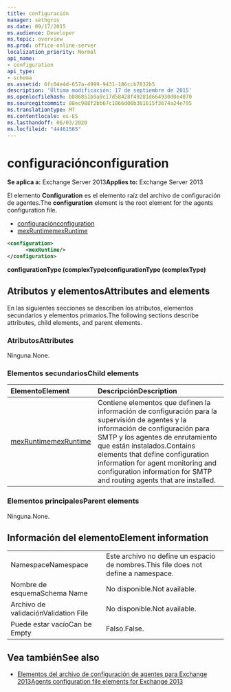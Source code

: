 ```yaml
---
title: configuración
manager: sethgros
ms.date: 09/17/2015
ms.audience: Developer
ms.topic: overview
ms.prod: office-online-server
localization_priority: Normal
api_name:
- configuration
api_type:
- schema
ms.assetid: 6fc04e4d-657a-4999-9431-186ccb7832b5
description: 'Última modificación: 17 de septiembre de 2015'
ms.openlocfilehash: b886851b9a0c17d58428f49281d664930d0e4070
ms.sourcegitcommit: 88ec988f2bb67c1866d06b361615f3674a24e795
ms.translationtype: MT
ms.contentlocale: es-ES
ms.lasthandoff: 06/03/2020
ms.locfileid: "44461565"
---
```

# <a name="configuration"></a><span data-ttu-id="e2fb5-103">configuración</span><span class="sxs-lookup"><span data-stu-id="e2fb5-103">configuration</span></span>
  
<span data-ttu-id="e2fb5-104">**Se aplica a:** Exchange Server 2013</span><span class="sxs-lookup"><span data-stu-id="e2fb5-104">**Applies to:** Exchange Server 2013</span></span>
  
<span data-ttu-id="e2fb5-105">El elemento **Configuration** es el elemento raíz del archivo de configuración de agentes.</span><span class="sxs-lookup"><span data-stu-id="e2fb5-105">The **configuration** element is the root element for the agents configuration file.</span></span> 
  
- [<span data-ttu-id="e2fb5-106">configuración</span><span class="sxs-lookup"><span data-stu-id="e2fb5-106">configuration</span></span>](configuration.md) 
- [<span data-ttu-id="e2fb5-107">mexRuntime</span><span class="sxs-lookup"><span data-stu-id="e2fb5-107">mexRuntime</span></span>](mexruntime.md)
  
```XML
<configuration>
      <mexRuntime/>
</configuration>
```

<span data-ttu-id="e2fb5-108">**configurationType (complexType)**</span><span class="sxs-lookup"><span data-stu-id="e2fb5-108">**configurationType (complexType)**</span></span>

## <a name="attributes-and-elements"></a><span data-ttu-id="e2fb5-109">Atributos y elementos</span><span class="sxs-lookup"><span data-stu-id="e2fb5-109">Attributes and elements</span></span>

<span data-ttu-id="e2fb5-110">En las siguientes secciones se describen los atributos, elementos secundarios y elementos primarios.</span><span class="sxs-lookup"><span data-stu-id="e2fb5-110">The following sections describe attributes, child elements, and parent elements.</span></span>
  
### <a name="attributes"></a><span data-ttu-id="e2fb5-111">Atributos</span><span class="sxs-lookup"><span data-stu-id="e2fb5-111">Attributes</span></span>

<span data-ttu-id="e2fb5-112">Ninguna.</span><span class="sxs-lookup"><span data-stu-id="e2fb5-112">None.</span></span>
  
### <a name="child-elements"></a><span data-ttu-id="e2fb5-113">Elementos secundarios</span><span class="sxs-lookup"><span data-stu-id="e2fb5-113">Child elements</span></span>

|<span data-ttu-id="e2fb5-114">**Elemento**</span><span class="sxs-lookup"><span data-stu-id="e2fb5-114">**Element**</span></span>|<span data-ttu-id="e2fb5-115">**Descripción**</span><span class="sxs-lookup"><span data-stu-id="e2fb5-115">**Description**</span></span>|
|:-----|:-----|
|[<span data-ttu-id="e2fb5-116">mexRuntime</span><span class="sxs-lookup"><span data-stu-id="e2fb5-116">mexRuntime</span></span>](mexruntime.md) <br/> |<span data-ttu-id="e2fb5-117">Contiene elementos que definen la información de configuración para la supervisión de agentes y la información de configuración para SMTP y los agentes de enrutamiento que están instalados.</span><span class="sxs-lookup"><span data-stu-id="e2fb5-117">Contains elements that define configuration information for agent monitoring and configuration information for SMTP and routing agents that are installed.</span></span>  <br/> |
   
### <a name="parent-elements"></a><span data-ttu-id="e2fb5-118">Elementos principales</span><span class="sxs-lookup"><span data-stu-id="e2fb5-118">Parent elements</span></span>

<span data-ttu-id="e2fb5-119">Ninguna.</span><span class="sxs-lookup"><span data-stu-id="e2fb5-119">None.</span></span>
  
## <a name="element-information"></a><span data-ttu-id="e2fb5-120">Información del elemento</span><span class="sxs-lookup"><span data-stu-id="e2fb5-120">Element information</span></span>

|||
|:-----|:-----|
|<span data-ttu-id="e2fb5-121">Namespace</span><span class="sxs-lookup"><span data-stu-id="e2fb5-121">Namespace</span></span>  <br/> |<span data-ttu-id="e2fb5-122">Este archivo no define un espacio de nombres.</span><span class="sxs-lookup"><span data-stu-id="e2fb5-122">This file does not define a namespace.</span></span>  <br/> |
|<span data-ttu-id="e2fb5-123">Nombre de esquema</span><span class="sxs-lookup"><span data-stu-id="e2fb5-123">Schema Name</span></span>  <br/> |<span data-ttu-id="e2fb5-124">No disponible.</span><span class="sxs-lookup"><span data-stu-id="e2fb5-124">Not available.</span></span>  <br/> |
|<span data-ttu-id="e2fb5-125">Archivo de validación</span><span class="sxs-lookup"><span data-stu-id="e2fb5-125">Validation File</span></span>  <br/> |<span data-ttu-id="e2fb5-126">No disponible.</span><span class="sxs-lookup"><span data-stu-id="e2fb5-126">Not available.</span></span>  <br/> |
|<span data-ttu-id="e2fb5-127">Puede estar vacío</span><span class="sxs-lookup"><span data-stu-id="e2fb5-127">Can be Empty</span></span>  <br/> |<span data-ttu-id="e2fb5-128">Falso.</span><span class="sxs-lookup"><span data-stu-id="e2fb5-128">False.</span></span>  <br/> |
   
## <a name="see-also"></a><span data-ttu-id="e2fb5-129">Vea también</span><span class="sxs-lookup"><span data-stu-id="e2fb5-129">See also</span></span>

- [<span data-ttu-id="e2fb5-130">Elementos del archivo de configuración de agentes para Exchange 2013</span><span class="sxs-lookup"><span data-stu-id="e2fb5-130">Agents configuration file elements for Exchange 2013</span></span>](agents-configuration-file-elements-for-exchange-2013.md)

